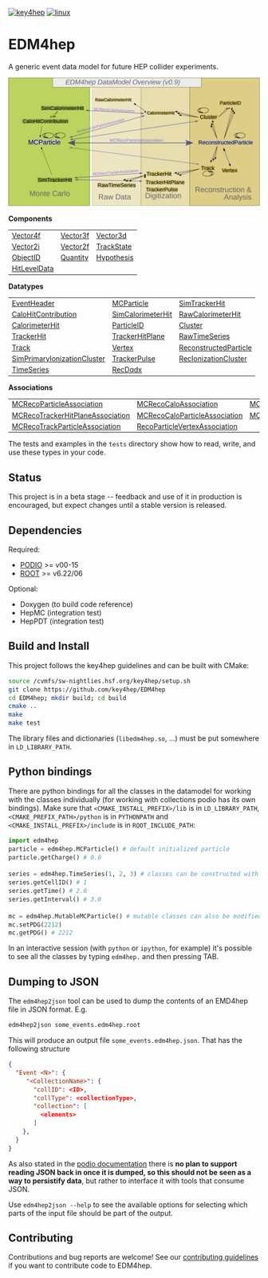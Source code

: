 
[![key4hep](https://github.com/key4hep/EDM4hep/workflows/key4hep_linux/badge.svg)](https://github.com/key4hep/EDM4hep/actions/workflows/key4hep_linux.yml)
[![linux](https://github.com/key4hep/EDM4hep/actions/workflows/lcg_linux_with_podio.yml/badge.svg)](https://github.com/key4hep/EDM4hep/actions/workflows/lcg_linux_with_podio.yml)
# EDM4hep


A generic event data model for future HEP collider experiments.

![](doc/edm4hep_diagram.svg)

**Components**

| | | |
|-|-|-|
| [Vector4f](https://github.com/key4hep/EDM4hep/blob/main/edm4hep.yaml#L9)       | [Vector3f](https://github.com/key4hep/EDM4hep/blob/main/edm4hep.yaml#L26)  | [Vector3d](https://github.com/key4hep/EDM4hep/blob/main/edm4hep.yaml#L41)    |
| [Vector2i](https://github.com/key4hep/EDM4hep/blob/main/edm4hep.yaml#L57)      | [Vector2f](https://github.com/key4hep/EDM4hep/blob/main/edm4hep.yaml#L71)  | [TrackState](https://github.com/key4hep/EDM4hep/blob/main/edm4hep.yaml#L85)  |
| [ObjectID](https://github.com/key4hep/EDM4hep/blob/main/edm4hep.yaml#L108)     | [Quantity](https://github.com/key4hep/EDM4hep/blob/main/edm4hep.yaml#L120) | [Hypothesis](https://github.com/key4hep/EDM4hep/blob/main/edm4hep.yaml#L128) |
| [HitLevelData](https://github.com/key4hep/EDM4hep/blob/main/edm4hep.yaml#L135) | | |


**Datatypes**

| | | |
|-|-|-|
| [EventHeader](https://github.com/key4hep/EDM4hep/blob/main/edm4hep.yaml#L145)         | [MCParticle](https://github.com/key4hep/EDM4hep/blob/main/edm4hep.yaml#L155)        | [SimTrackerHit](https://github.com/key4hep/EDM4hep/blob/main/edm4hep.yaml#L224)         |
| [CaloHitContribution](https://github.com/key4hep/EDM4hep/blob/main/edm4hep.yaml#L258) | [SimCalorimeterHit](https://github.com/key4hep/EDM4hep/blob/main/edm4hep.yaml#L270) | [RawCalorimeterHit](https://github.com/key4hep/EDM4hep/blob/main/edm4hep.yaml#L282)     |
| [CalorimeterHit](https://github.com/key4hep/EDM4hep/blob/main/edm4hep.yaml#L291)      | [ParticleID](https://github.com/key4hep/EDM4hep/blob/main/edm4hep.yaml#L303)        | [Cluster](https://github.com/key4hep/EDM4hep/blob/main/edm4hep.yaml#L316)               |
| [TrackerHit](https://github.com/key4hep/EDM4hep/blob/main/edm4hep.yaml#L337)          | [TrackerHitPlane](https://github.com/key4hep/EDM4hep/blob/main/edm4hep.yaml#L354)   | [RawTimeSeries](https://github.com/key4hep/EDM4hep/blob/main/edm4hep.yaml#L375)                |
| [Track](https://github.com/key4hep/EDM4hep/blob/main/edm4hep.yaml#L388)               | [Vertex](https://github.com/key4hep/EDM4hep/blob/main/edm4hep.yaml#L407)            | [ReconstructedParticle](https://github.com/key4hep/EDM4hep/blob/main/edm4hep.yaml#L424) |
| [SimPrimaryIonizationCluster](https://github.com/key4hep/EDM4hep/blob/main/edm4hep.yaml#L528) | [TrackerPulse](https://github.com/key4hep/EDM4hep/blob/main/edm4hep.yaml#L546) | [RecIonizationCluster](https://github.com/key4hep/EDM4hep/blob/main/edm4hep.yaml#L559) |
| [TimeSeries](https://github.com/key4hep/EDM4hep/blob/main/edm4hep.yaml#L570) | [RecDqdx](https://github.com/key4hep/EDM4hep/blob/main/edm4hep.yaml#L582) |                                                                                          |

**Associations**

| | | |
|-|-|-|
| [MCRecoParticleAssociation](https://github.com/key4hep/EDM4hep/blob/main/edm4hep.yaml#L454)        | [MCRecoCaloAssociation](https://github.com/key4hep/EDM4hep/blob/main/edm4hep.yaml#L463)         | [MCRecoTrackerAssociation](https://github.com/key4hep/EDM4hep/blob/main/edm4hep.yaml#L472)         |
| [MCRecoTrackerHitPlaneAssociation](https://github.com/key4hep/EDM4hep/blob/main/edm4hep.yaml#L481) | [MCRecoCaloParticleAssociation](https://github.com/key4hep/EDM4hep/blob/main/edm4hep.yaml#L490) | [MCRecoClusterParticleAssociation](https://github.com/key4hep/EDM4hep/blob/main/edm4hep.yaml#L499) |
| [MCRecoTrackParticleAssociation](https://github.com/key4hep/EDM4hep/blob/main/edm4hep.yaml#L508)   | [RecoParticleVertexAssociation](https://github.com/key4hep/EDM4hep/blob/main/edm4hep.yaml#L517) |                                                                                                      |

The tests and examples in the `tests` directory show how to read, write, and use these types in your code.


## Status

This project is in a beta stage -- feedback and use of it in production is encouraged, but expect changes until a stable version is released.

## Dependencies

Required:

* [PODIO](https://github.com/AIDASoft/podio) >= v00-15
* [ROOT](https://github.com/root-project/root) >= v6.22/06

Optional:

* Doxygen (to build code reference)
* HepMC (integration test)
* HepPDT (integration test)

## Build and Install

This project follows the key4hep guidelines and can be built with CMake:

```sh
source /cvmfs/sw-nightlies.hsf.org/key4hep/setup.sh
git clone https://github.com/key4hep/EDM4hep
cd EDM4hep; mkdir build; cd build
cmake ..
make
make test
```

The library files and dictionaries (`libedm4hep.so`, ...) must be put somewhere in `LD_LIBRARY_PATH`.

## Python bindings
There are python bindings for all the classes in the datamodel for working with
the classes individually (for working with collections podio has its own
bindings). Make sure that `<CMAKE_INSTALL_PREFIX>/lib` is in `LD_LIBRARY_PATH`,
`<CMAKE_PREFIX_PATH>/python` is in `PYTHONPATH` and `<CMAKE_INSTALL_PREFIX>/include` is in `ROOT_INCLUDE_PATH`:
```python
import edm4hep
particle = edm4hep.MCParticle() # default initialized particle
particle.getCharge() # 0.0

series = edm4hep.TimeSeries(1, 2, 3) # classes can be constructed with non-default parameters
series.getCellID() # 1
series.getTime() # 2.0
series.getInterval() # 3.0

mc = edm4hep.MutableMCParticle() # mutable classes can also be modified
mc.setPDG(2212)
mc.getPDG() # 2212
```

In an interactive session (with `python` or `ipython`, for example) it's
possible to see all the classes by typing `edm4hep.` and then pressing TAB.

## Dumping to JSON
The `edm4hep2json` tool can be used to dump the contents of an EMD4hep file in
JSON format. E.g.

```bash
edm4hep2json some_events.edm4hep.root
```

This will produce an output file `some_events.edm4hep.json`. That has the following structure
```json
{
  "Event <N>": {
     "<CollectionName>": {
       "collID": <ID>,
       "collType": <collectionType>,
       "collection": [
         <elements>
       ]
    },
  }
}
```

As also stated in the [podio
documentation](https://github.com/AIDASoft/podio/blob/master/doc/advanced_topics.md#dumping-json)
there is **no plan to support reading JSON back in once it is dumped, so this
should not be seen as a way to persistify data**, but rather to interface it
with tools that consume JSON.

Use `edm4hep2json --help` to see the available options for selecting which parts
of the input file should be part of the output.

## Contributing

Contributions and bug reports are welcome! See our [contributing guidelines](doc/contributing.md) if you want to contribute code to EDM4hep.
